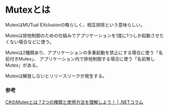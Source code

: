 # Mutexとは

MutexはMUTual EXclusionの略らしく、相互排除という意味らしい。

Mutexは排他制御のための仕組みでアプリケーションを1度に1つしか起動させたくない場合などに使う。

Mutexは2種類あり、アプリケーションの多重起動を禁止にする場合に使う「名前付きMutex」、
アプリケーション内で排他制御する場合に使う「名前無しMutex」がある。

Mutexは解放しないとリリースリークが発生する。

### 参考

[C\#のMutexとは？2つの種類と使用方法を理解しよう！ \| \.NETコラム](https://www.fenet.jp/dotnet/column/tool/3862/#Mutex-4)